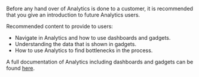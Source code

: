 Before any hand over of Analytics is done to a customer, it is recommended that you give an introduction to future Analytics users.

Recommended content to provide to users:
- Navigate in Analytics and how to use dashboards and gadgets. 
- Understanding the data that is shown in gadgets. 
- How to use Analytics to find bottlenecks in the process.

A full documentation of Analytics including dashboards and gadgets can be found [here](https://success.medius.com/documentation/user_guide/analytics/). 

